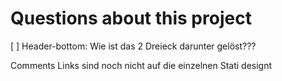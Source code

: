 # Questions about this project

[ ] Header-bottom: Wie ist das 2 Dreieck darunter gelöst???


Comments
Links sind noch nicht auf die einzelnen Stati designt

